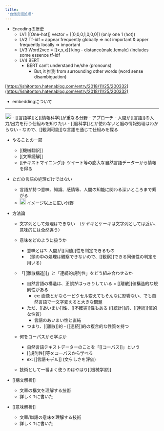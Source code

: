```yaml
---
title:
 '自然言語処理'
---
```


- Encodingの歴史
    - LV1 [[One-hot]] vector = [[0,0,0,1,0,0,0]] (only one 1 (hot))
    - LV2 Tf-idf = appear frequently globally => not important & apper frequently locally => important
    - LV3 Word2vec = [[x,x,x]] king - distance(male,female) (includes some essence tf-idf
    - LV4 BERT
        - BERT can’t understand he/she (pronouns)
            - But, it 推測 from surrounding other words (word sense disambiguation)

[https://ishitonton.hatenablog.com/entry/2018/11/25/200332](https://ishitonton.hatenablog.com/entry/2018/11/25/200332)
- embeddingについて

---
<img src='https://scrapbox.io/api/pages/blu3mo-public/情報科学の達人/icon' alt='情報科学の達人.icon' height="19.5"/>
- [[言語学]]と[[情報科学]]が重なる分野
- アプローチ
    - 人間が[[言語]]の入力/出力を行う仕組みを知りたい
    - [[脳科学]]とか使わないと脳の情報処理はわからない
    - なので、[[観測可能]]な言語を通じて仕組みを探る

- やることの一部
    - [[機械翻訳]]
    - [[文章読解]]
    - [[テキストマイニング]]: ツイート等の膨大な自然言語データーから情報を得る

- ただの言語の処理だけではない
    - 言語が持つ意味、知識、感情等、人間の知能に関わる深いところまで繋がる
    - <img src='https://scrapbox.io/api/pages/blu3mo-public/blu3mo/icon' alt='blu3mo.icon' height="19.5"/> イメージ以上に広い分野

- 方法論
    - 文字列として処理はできない　（ケヤキとケーキは文字列としては近い、意味的には全然違う）
    - 意味をどのように扱うか
        - 意味とは?: 人間が[[同値]]性を判定できるもの
        - （頭の中の処理は観察できないので、[[観察]]できる同値性の判定を用いる）

    - 「[[離散構造]]」と「連続的規則性」をどう組み合わせるか
        - 自然言語の構造は、正誤がはっきりしている = [[離散]]値構造的な規則性がある
            - ex: 画像とかなら一ピクセル変えてもそんなに影響ない、でも自然言語で一文字変えると大きな問題
        - ただ、[[あいまい]]性、[[不確実]]性もある ([[統計]]的、[[連続]]値的な性質）
            - 言語のあいまい性と直結
        - つまり、[[離散]]的・[[連続]]的の複合的な性質を持つ

    - 何をコーパスから学ぶか
        - 自然言語テキストデーターのことを「[[コーパス]]」という
        - [[規則性]]等をコーパスから学べる
        - ex: [[言語モデル]] (文らしさを評価)

    - 技術として一番よく使うのはやはり[[機械学習]]

- [[構文解析]]
    - 文章の構文を理解する技術
    - 詳しく↑に書いた

- [[意味解析]]
    - 文章/単語の意味を理解する技術
    - 詳しく↑に書いた
